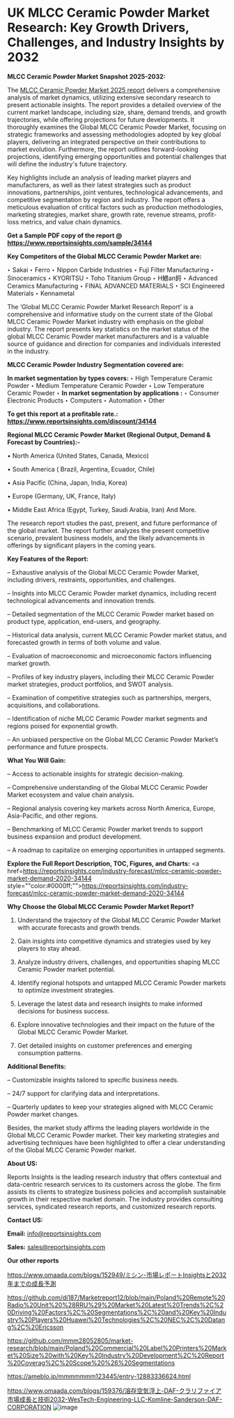 # UK MLCC Ceramic Powder Market Research: Key Growth Drivers, Challenges, and Industry Insights by 2032

<strong>MLCC Ceramic Powder Market Snapshot 2025-2032:</strong>

The <a href=https://www.reportsinsights.com/sample/34144>MLCC Ceramic Powder Market 2025 report</a> delivers a comprehensive analysis of market dynamics, utilizing extensive secondary research to present actionable insights. The report provides a detailed overview of the current market landscape, including size, share, demand trends, and growth trajectories, while offering projections for future developments. It thoroughly examines the Global MLCC Ceramic Powder Market, focusing on strategic frameworks and assessing methodologies adopted by key global players, delivering an integrated perspective on their contributions to market evolution. Furthermore, the report outlines forward-looking projections, identifying emerging opportunities and potential challenges that will define the industry's future trajectory.

Key highlights include an analysis of leading market players and manufacturers, as well as their latest strategies such as product innovations, partnerships, joint ventures, technological advancements, and competitive segmentation by region and industry. The report offers a meticulous evaluation of critical factors such as production methodologies, marketing strategies, market share, growth rate, revenue streams, profit-loss metrics, and value chain dynamics.

<strong>Get a Sample PDF copy of the report @ <a href=https://www.reportsinsights.com/sample/34144 style=color:#0000ff;>https://www.reportsinsights.com/sample/34144</a></strong>

<strong>Key Competitors of the Global MLCC Ceramic Powder Market are:</strong>

‣ Sakai
‣ Ferro
‣ Nippon Carbide Industries
‣ Fuji Filter Manufacturing
‣ Sinoceramics
‣ KYORITSU
‣ Toho Titanium Group
‣ H鰃an鋝
‣ Advanced Ceramics Manufacturing
‣ FINAL ADVANCED MATERIALS
‣ SCI Engineered Materials
‣ Kennametal

The ‘Global MLCC Ceramic Powder Market Research Report’ is a comprehensive and informative study on the current state of the Global MLCC Ceramic Powder Market industry with emphasis on the global industry. The report presents key statistics on the market status of the global MLCC Ceramic Powder market manufacturers and is a valuable source of guidance and direction for companies and individuals interested in the industry.

<strong>MLCC Ceramic Powder Industry Segmentation covered are:</strong>

<strong>In market segmentation by types covers: </strong> 
‣ High Temperature Ceramic Powder
‣ Medium Temperature Ceramic Powder
‣ Low Temperature Ceramic Powder
‣ 
<strong>In market segmentation by applications :</strong> 
‣ Consumer Electronic Products
‣ Computers
‣ Automation
‣ Other

<strong>To get this report at a profitable rate.: <a href=https://www.reportsinsights.com/discount/34144 style=color:#0000ff;>https://www.reportsinsights.com/discount/34144</a></strong>

<strong>Regional MLCC Ceramic Powder Market (Regional Output, Demand &amp; Forecast by Countries):-</strong>

• North America (United States, Canada, Mexico)

• South America ( Brazil, Argentina, Ecuador, Chile)

• Asia Pacific (China, Japan, India, Korea)

• Europe (Germany, UK, France, Italy)

• Middle East Africa (Egypt, Turkey, Saudi Arabia, Iran) And More.

The research report studies the past, present, and future performance of the global market. The report further analyzes the present competitive scenario, prevalent business models, and the likely advancements in offerings by significant players in the coming years.

<strong>Key Features of the Report:</strong>

– Exhaustive analysis of the Global MLCC Ceramic Powder Market, including drivers, restraints, opportunities, and challenges.

– Insights into MLCC Ceramic Powder market dynamics, including recent technological advancements and innovation trends.

– Detailed segmentation of the MLCC Ceramic Powder market based on product type, application, end-users, and geography.

– Historical data analysis, current MLCC Ceramic Powder market status, and forecasted growth in terms of both volume and value.

– Evaluation of macroeconomic and microeconomic factors influencing market growth.

– Profiles of key industry players, including their MLCC Ceramic Powder market strategies, product portfolios, and SWOT analysis.

– Examination of competitive strategies such as partnerships, mergers, acquisitions, and collaborations.

– Identification of niche MLCC Ceramic Powder market segments and regions poised for exponential growth.

– An unbiased perspective on the Global MLCC Ceramic Powder Market’s performance and future prospects.

<strong>What You Will Gain:</strong>

– Access to actionable insights for strategic decision-making.

– Comprehensive understanding of the Global MLCC Ceramic Powder Market ecosystem and value chain analysis.

– Regional analysis covering key markets across North America, Europe, Asia-Pacific, and other regions.

– Benchmarking of MLCC Ceramic Powder market trends to support business expansion and product development.

– A roadmap to capitalize on emerging opportunities in untapped segments.

<strong>Explore the Full Report Description, TOC, Figures, and Charts:</strong>
<a href=https://reportsinsights.com/industry-forecast/mlcc-ceramic-powder-market-demand-2020-34144 style=""color:#0000ff;"">https://reportsinsights.com/industry-forecast/mlcc-ceramic-powder-market-demand-2020-34144</a>

<strong>Why Choose the Global MLCC Ceramic Powder Market Report?</strong>

1. Understand the trajectory of the Global MLCC Ceramic Powder Market with accurate forecasts and growth trends.

2. Gain insights into competitive dynamics and strategies used by key players to stay ahead.

3. Analyze industry drivers, challenges, and opportunities shaping MLCC Ceramic Powder market potential.

4. Identify regional hotspots and untapped MLCC Ceramic Powder markets to optimize investment strategies.

5. Leverage the latest data and research insights to make informed decisions for business success.

6. Explore innovative technologies and their impact on the future of the Global MLCC Ceramic Powder Market.

7. Get detailed insights on customer preferences and emerging consumption patterns.

<strong>Additional Benefits:</strong>

– Customizable insights tailored to specific business needs.

– 24/7 support for clarifying data and interpretations.

– Quarterly updates to keep your strategies aligned with MLCC Ceramic Powder market changes.

Besides, the market study affirms the leading players worldwide in the Global MLCC Ceramic Powder market. Their key marketing strategies and advertising techniques have been highlighted to offer a clear understanding of the Global MLCC Ceramic Powder market.

<strong><strong>About US</strong>:</strong>

Reports Insights is the leading research industry that offers contextual and data-centric research services to its customers across the globe. The firm assists its clients to strategize business policies and accomplish sustainable growth in their respective market domain. The industry provides consulting services, syndicated research reports, and customized research reports.

<strong>Contact US:</strong>

<p class=><b>Email:</b> <a href=mailto:info@reportsinsights.com>info@reportsinsights.com</a></p>
<p class=><b>Sales:</b> <a href=mailto:sales@reportsinsights.com>sales@reportsinsights.com</a></p>

<strong>Our other reports</strong>

<a href=https://www.omaada.com/blogs/152949/ミシン-市場レポートInsightsと2032年までの成長予測>https://www.omaada.com/blogs/152949/ミシン-市場レポートInsightsと2032年までの成長予測</a>

<a href=https://github.com/di187/Marketreport12/blob/main/Poland%20Remote%20Radio%20Unit%20%28RRU%29%20Market%20Latest%20Trends%2C%20Driving%20Factors%2C%20Segmentations%2C%20and%20Key%20Industry%20Players%20Huawei%20Technologies%2C%20NEC%2C%20Datang%2C%20Ericsson>https://github.com/di187/Marketreport12/blob/main/Poland%20Remote%20Radio%20Unit%20%28RRU%29%20Market%20Latest%20Trends%2C%20Driving%20Factors%2C%20Segmentations%2C%20and%20Key%20Industry%20Players%20Huawei%20Technologies%2C%20NEC%2C%20Datang%2C%20Ericsson</a>

<a href=https://github.com/mmm28052805/market-research/blob/main/Poland%20Commercial%20Label%20Printers%20Market%20Size%20with%20Key%20Industry%20Development%2C%20Report%20Coverag%2C%20Scope%20%26%20Segmentations>https://github.com/mmm28052805/market-research/blob/main/Poland%20Commercial%20Label%20Printers%20Market%20Size%20with%20Key%20Industry%20Development%2C%20Report%20Coverag%2C%20Scope%20%26%20Segmentations</a>

<a href=https://ameblo.jp/mmmmmmm123445/entry-12883336624.html>https://ameblo.jp/mmmmmmm123445/entry-12883336624.html</a>

<a href=https://www.omaada.com/blogs/159376/溶存空気浮上-DAF-クラリファイア市場成長と技術2032-WesTech-Engineering-LLC-Komline-Sanderson-DAF-CORPORATION>https://www.omaada.com/blogs/159376/溶存空気浮上-DAF-クラリファイア市場成長と技術2032-WesTech-Engineering-LLC-Komline-Sanderson-DAF-CORPORATION</a>
![image](https://github.com/user-attachments/assets/eb073d27-db4a-409d-a5f1-70838ac090cf)
